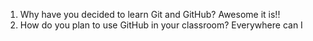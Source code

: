1. Why have you decided to learn Git and GitHub?
Awesome it is!!
2. How do you plan to use GitHub in your classroom?
Everywhere can I